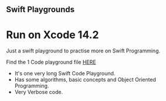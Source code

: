 ## Swift Playgrounds

# Run on Xcode 14.2
Just a swift playground to practise more on Swift Programming.

Find the 1 Code playground file [HERE](https://github.com/Mwenda-Eric/Swift-Playgrounds/blob/main/SwiftPlayground.playground/Contents.swift)

- It's one very long Swift Code Playground.
- Has some algorithms, basic concepts and Object Oriented Programming.
- Very Verbose code.

